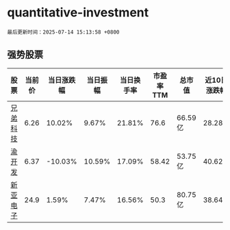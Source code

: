# quantitative-investment

`最后更新时间：2025-07-14 15:13:58 +0800`

## 强势股票

|股票|当前价|当日涨跌幅|当日振幅|当日换手率|市盈率TTM|总市值|近10日涨跌幅|
|----|----|----|----|----|----|----|----|
|[兄弟科技](https://xueqiu.com/S/SZ002562)|6.26|10.02%|9.67%|21.81%|76.6|66.59亿|28.28%|
|[渝开发](https://xueqiu.com/S/SZ000514)|6.37|-10.03%|10.59%|17.09%|58.42|53.75亿|40.62%|
|[新亚电子](https://xueqiu.com/S/SH605277)|24.9|1.59%|7.47%|16.56%|50.3|80.75亿|38.64%|
